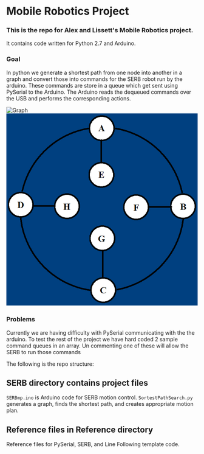 # Mobile Robotics Project

### This is the repo for Alex and Lissett's Mobile Robotics project.
It contains code written for Python 2.7 and Arduino. 

### Goal
In python we generate a shortest path from one node into another in a graph and convert those into commands for the SERB robot run by the arduino. These commands are store in a queue which get sent using PySerial to the Arduino.
The Arduino reads the dequeued commands over the USB and performs the corresponding actions.

![Graph](ACampy/SERBmp/blob/master/Reference/pastedImage0.png)
![Graph](https://github.com/ACampy/SERBmp/blob/master/Reference/pastedImage0.png)

### Problems
Currently we are having difficulty with PySerial communicating with the the arduino. 
To test the rest of the project we have hard coded 2 sample command queues in an array. Un commenting one of these will allow the SERB to run those commands 

The following is the repo structure:
## SERB directory contains project files
  `SERBmp.ino` is Arduino code for SERB motion control. 
  `SortestPathSearch.py` generates a graph, finds the shortest path, and creates appropriate motion plan.

## Reference files in Reference directory
  Reference files for PySerial, SERB, and Line Following template code.
